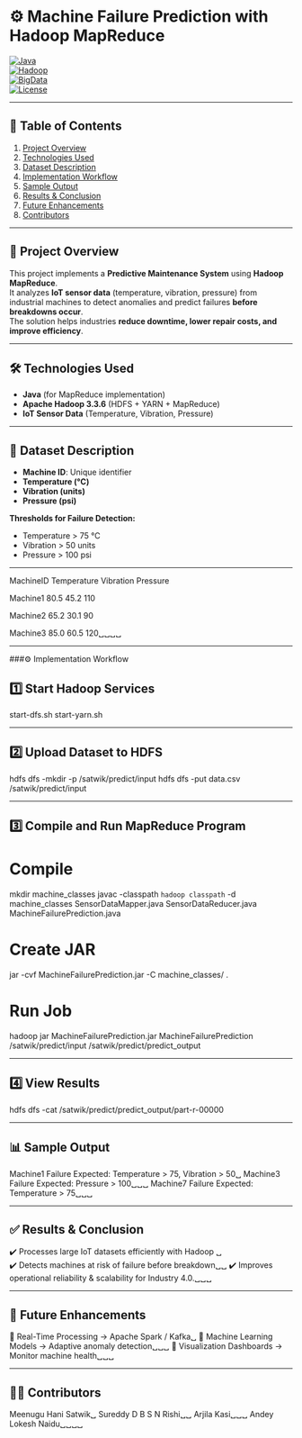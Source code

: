 # ⚙️ Machine Failure Prediction with Hadoop MapReduce  

[![Java](https://img.shields.io/badge/Java-17-orange?logo=java)](https://www.oracle.com/java/)  
[![Hadoop](https://img.shields.io/badge/Hadoop-3.3.6-blue?logo=apache)](https://hadoop.apache.org/)  
[![BigData](https://img.shields.io/badge/Big%20Data-IoT-green?logo=apache-spark)](https://hadoop.apache.org/)  
[![License](https://img.shields.io/badge/License-MIT-yellow.svg)](LICENSE)  

---

## 📑 Table of Contents
1. [Project Overview](#-project-overview)  
2. [Technologies Used](#-technologies-used)  
3. [Dataset Description](#-dataset-description)  
4. [Implementation Workflow](#-implementation-workflow)  
5. [Sample Output](#-sample-output)  
6. [Results & Conclusion](#-results--conclusion)  
7. [Future Enhancements](#-future-enhancements)  
8. [Contributors](#-contributors)  

---

## 📌 Project Overview  
This project implements a **Predictive Maintenance System** using **Hadoop MapReduce**.  
It analyzes **IoT sensor data** (temperature, vibration, pressure) from industrial machines to detect anomalies and predict failures **before breakdowns occur**.  
The solution helps industries **reduce downtime, lower repair costs, and improve efficiency**.  

---

## 🛠️ Technologies Used  
- **Java** (for MapReduce implementation)  
- **Apache Hadoop 3.3.6** (HDFS + YARN + MapReduce)  
- **IoT Sensor Data** (Temperature, Vibration, Pressure)  

---

## 📂 Dataset Description  
- **Machine ID**: Unique identifier  
- **Temperature (°C)**  
- **Vibration (units)**  
- **Pressure (psi)**  

**Thresholds for Failure Detection:**  
- Temperature > 75 °C  
- Vibration > 50 units  
- Pressure > 100 psi

---
MachineID Temperature Vibration Pressure


Machine1 80.5 45.2 110

Machine2 65.2 30.1 90

Machine3 85.0 60.5 120␣␣␣␣


---

###⚙️ Implementation Workflow  

## 1️⃣ Start Hadoop Services
start-dfs.sh
start-yarn.sh

---
## 2️⃣ Upload Dataset to HDFS

hdfs dfs -mkdir -p /satwik/predict/input
hdfs dfs -put data.csv /satwik/predict/input

---
## 3️⃣ Compile and Run MapReduce Program
# Compile
mkdir machine_classes
javac -classpath `hadoop classpath` -d machine_classes SensorDataMapper.java SensorDataReducer.java MachineFailurePrediction.java
# Create JAR
jar -cvf MachineFailurePrediction.jar -C machine_classes/ .
# Run Job
hadoop jar MachineFailurePrediction.jar MachineFailurePrediction /satwik/predict/input /satwik/predict/predict_output

---
## 4️⃣ View Results
hdfs dfs -cat /satwik/predict/predict_output/part-r-00000

---
## 📊 Sample Output
Machine1  Failure Expected: Temperature > 75, Vibration > 50␣
Machine3  Failure Expected: Pressure > 100␣␣␣
Machine7  Failure Expected: Temperature > 75␣␣␣

---
## ✅ Results & Conclusion
✔️ Processes large IoT datasets efficiently with Hadoop ␣  
✔️ Detects machines at risk of failure before breakdown␣␣
✔️ Improves operational reliability & scalability for Industry 4.0.␣␣␣

----
## 🚀 Future Enhancements
🔹 Real-Time Processing → Apache Spark / Kafka␣
🔹 Machine Learning Models → Adaptive anomaly detection␣␣␣
🔹 Visualization Dashboards → Monitor machine health␣␣␣

---
## 👨‍💻 Contributors
Meenugu Hani Satwik␣
Sureddy D B S N Rishi␣␣
Arjila Kasi␣␣␣
Andey Lokesh Naidu␣␣␣␣

